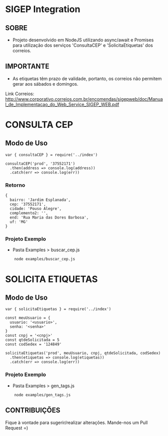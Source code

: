 # SIGEP Integration

## SOBRE
- Projeto desenvolvido em NodeJS utilizando async/await e Promises para utilização dos serviços 'ConsultaCEP' e 'SolicitaEtiquetas' dos correios.

## IMPORTANTE
- As etiquetas têm prazo de validade, portanto, os correios não permitem gerar aos sábados e domingos.

Link Correios: http://www.corporativo.correios.com.br/encomendas/sigepweb/doc/Manual_de_Implementacao_do_Web_Service_SIGEP_WEB.pdf

# CONSULTA CEP
## Modo de Uso
```
var { consultaCEP } = require('../index')

consultaCEP('prod', '37552171')
  .then(address => console.log(address))
  .catch(err => console.log(err))
```

### Retorno
```
{
  bairro: 'Jardim Esplanada',
  cep: '37552171',
  cidade: 'Pouso Alegre',
  complemento2: '',
  end: 'Rua Maria das Dores Barbosa',
  uf: 'MG'
}
```

### Projeto Exemplo
- Pasta Examples > buscar_cep.js
```
    node examples/buscar_cep.js
```

# SOLICITA ETIQUETAS
## Modo de Uso
```
var { solicitaEtiquetas } = require('../index')

const meuUsuario = {
  usuario: '<usuario>',
  senha: '<senha>'
}
const cnpj = '<cnpj>'
const qtdeSolicitada = 5
const codSedex = '124849'

solicitaEtiquetas('prod', meuUsuario, cnpj, qtdeSolicitada, codSedex)
  .then(etiquetas => console.log(etiquetas))
  .catch(err => console.log(err))
```

### Projeto Exemplo
- Pasta Examples > gen_tags.js
```
    node examples/gen_tags.js
```

## CONTRIBUIÇÕES
Fique à vontade para sugerir/realizar alterações. Mande-nos um Pull Request =)